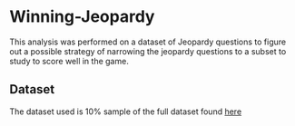 # Winning-Jeopardy

This analysis was performed on a dataset of Jeopardy questions to figure out a possible strategy of narrowing the jeopardy questions to a subset to study to score well in the game.

## Dataset
The dataset used is 10% sample of the full dataset found [here](https://www.reddit.com/r/datasets/comments/1uyd0t/200000_jeopardy_questions_in_a_json_file/)
